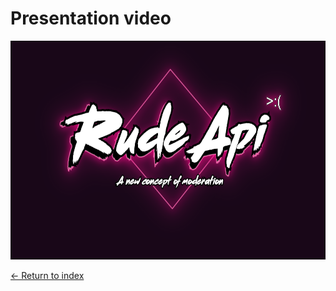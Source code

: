# Presentation video

<a src="https://www.youtube.com/watch?v=KzBN-rbshxk">
    <img src="../Resources/RudeApiLogo.png" width="100%" height="350px" alt="Presentation video">
</a>

[<- Return to index](../README.md)
